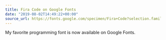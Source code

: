 ```yaml
---
title: Fira Code on Google Fonts
date: "2019-08-02T14:49:22+00:00"
source_url: https://fonts.google.com/specimen/Fira+Code?selection.family=Fira+Code
---
```


My favorite programming font is now available on Google Fonts.
